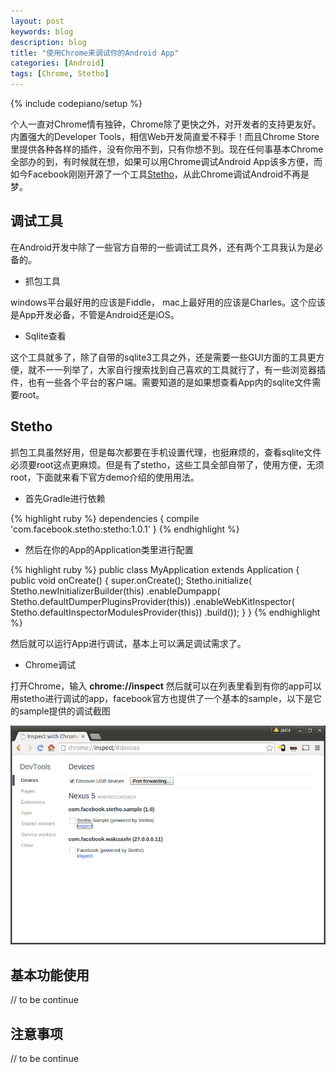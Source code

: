 ```yaml
---
layout: post
keywords: blog
description: blog
title: "使用Chrome来调试你的Android App"
categories: [Android]
tags: [Chrome, Stetho]
---
```

{% include codepiano/setup %}

个人一直对Chrome情有独钟，Chrome除了更快之外，对开发者的支持更友好。内置强大的Developer Tools，相信Web开发简直爱不释手！而且Chrome Store里提供各种各样的插件，没有你用不到，只有你想不到。现在任何事基本Chrome全部办的到，有时候就在想，如果可以用Chrome调试Android App该多方便，而如今Facebook刚刚开源了一个工具[Stetho](http://facebook.github.io/stetho/)，从此Chrome调试Android不再是梦。

## 调试工具

在Android开发中除了一些官方自带的一些调试工具外，还有两个工具我认为是必备的。

* 抓包工具

windows平台最好用的应该是Fiddle， mac上最好用的应该是Charles。这个应该是App开发必备，不管是Android还是iOS。

* Sqlite查看

这个工具就多了，除了自带的sqlite3工具之外，还是需要一些GUI方面的工具更方便，就不一一列举了，大家自行搜索找到自己喜欢的工具就行了，有一些浏览器插件，也有一些各个平台的客户端。需要知道的是如果想查看App内的sqlite文件需要root。

## Stetho

抓包工具虽然好用，但是每次都要在手机设置代理，也挺麻烦的，查看sqlite文件必须要root这点更麻烦。但是有了stetho，这些工具全部自带了，使用方便，无须root，下面就来看下官方demo介绍的使用用法。

* 首先Gradle进行依赖

{% highlight ruby %}
dependencies {
  compile 'com.facebook.stetho:stetho:1.0.1'
}
{% endhighlight %}

* 然后在你的App的Application类里进行配置

{% highlight ruby %}
public class MyApplication extends Application {
  public void onCreate() {
    super.onCreate();
    Stetho.initialize(
      Stetho.newInitializerBuilder(this)
        .enableDumpapp(
            Stetho.defaultDumperPluginsProvider(this))
        .enableWebKitInspector(
            Stetho.defaultInspectorModulesProvider(this))
        .build());
  }
}
{% endhighlight %}

然后就可以运行App进行调试，基本上可以满足调试需求了。

* Chrome调试

打开Chrome，输入 **chrome://inspect** 然后就可以在列表里看到有你的app可以用stetho进行调试的app，facebook官方也提供了一个基本的sample，以下是它的sample提供的调试截图

<img src="/image/stetho_inspect.png"/>

## 基本功能使用

// to be continue

## 注意事项

// to be continue

